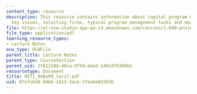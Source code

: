 ```yaml
---
content_type: resource
description: This resource contains information about capital program management framework,
  key issues, selecting firms, typical program management tasks and measures of success.
file: https://ol-ocw-studio-app-qa.s3.amazonaws.com/courses/1-040-project-management-spring-2009/87efcb4804b63d133ace57ea6e02dd36_MIT1_040s09_lec17.pdf
file_type: application/pdf
learning_resource_types:
- Lecture Notes
ocw_type: OCWFile
parent_title: Lecture Notes
parent_type: CourseSection
parent_uid: 2f81220d-d8ca-9754-dae4-14614f6360bb
resourcetype: Document
title: MIT1_040s09_lec17.pdf
uid: 87efcb48-04b6-3d13-3ace-57ea6e02dd36
---
```

